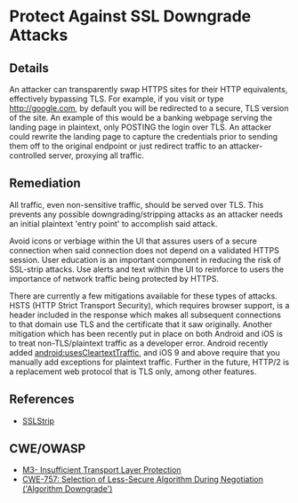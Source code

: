 # Protect Against SSL Downgrade Attacks

## Details

An attacker can transparently swap HTTPS sites for their HTTP equivalents, effectively bypassing TLS. For example, if you visit or type http://google.com, by default you will be redirected to a secure, TLS version of the site. An example of this would be a banking webpage serving the landing page in plaintext, only POSTING the login over TLS.  An attacker could rewrite the landing page to capture the credentials prior to sending them off to the original endpoint or just redirect traffic to an attacker-controlled server, proxying all traffic.

## Remediation

All traffic, even non-sensitive traffic, should be served over TLS. This prevents any possible downgrading/stripping attacks as an attacker needs an initial plaintext 'entry point' to accomplish said attack.

Avoid icons or verbiage within the UI that assures users of a secure connection when said connection does not depend on a validated HTTPS session. User education is an important component in reducing the risk of SSL-strip attacks. Use alerts and text within the UI to reinforce to users the importance of network traffic being protected by HTTPS.

There are currently a few mitigations available for these types of attacks. HSTS (HTTP Strict Transport Security), which requires browser support, is a header included in the response which makes all subsequent connections to that domain use TLS and the certificate that it saw originally. Another mitigation which has been recently put in place on both Android and iOS is to treat non-TLS/plaintext traffic as a developer error.  Android recently added [android:usesCleartextTraffic](https://koz.io/android-m-and-the-war-on-cleartext-traffic/), and iOS 9 and above require that you manually add exceptions for plaintext traffic.  Further in the future, HTTP/2 is a replacement web protocol that is TLS only, among other features.


## References

* [SSLStrip](http://www.thoughtcrime.org/software/sslstrip/)

## CWE/OWASP

 * [M3- Insufficient Transport Layer Protection](https://www.owasp.org/index.php/Mobile_Top_10_2014-M3)
 * [CWE-757: Selection of Less-Secure Algorithm During Negotiation ('Algorithm Downgrade')](http://cwe.mitre.org/data/definitions/757.html)


